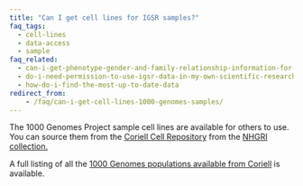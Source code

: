 ```yaml
---
title: "Can I get cell lines for IGSR samples?"
faq_tags:
  - cell-lines
  - data-access
  - sample
faq_related:
  - can-i-get-phenotype-gender-and-family-relationship-information-for-the-individuals
  - do-i-need-permission-to-use-igsr-data-in-my-own-scientific-research
  - how-do-i-find-the-most-up-to-date-data
redirect_from:
    - /faq/can-i-get-cell-lines-1000-genomes-samples/
---
```


The 1000 Genomes Project sample cell lines are available for others to use. You can source them from the [Coriell Cell Repository](http://ccr.coriell.org/) from the [NHGRI collection.](http://ccr.coriell.org/Sections/Collections/NHGRI/Default.aspx?SsId=11)

A full listing of all the [1000 Genomes populations available from Coriell](/cell-lines-and-dna-coriell) is available.
